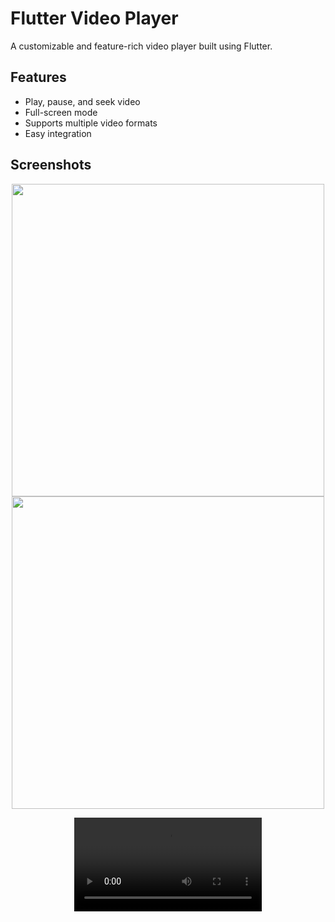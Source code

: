 # Flutter Video Player


A customizable and feature-rich video player built using Flutter.

## Features
* Play, pause, and seek video
* Full-screen mode
* Supports multiple video formats
* Easy integration 
## Screenshots

<div align="center">
   <img src="https://github.com/Ashupaldeora/video_player_example/assets/143180848/aaa88a08-c693-47c9-a8d8-24a8ce2dde2f" height=500px >
 
  <img src="https://github.com/Ashupaldeora/video_player_example/assets/143180848/181083b1-20c7-4ccf-bdcb-0c9a4dfacae3" height=500px >
  
 <video src="https://github.com/Ashupaldeora/video_player_example/assets/143180848/36217f80-c8c0-45fe-8231-86885e786fc0"></video>
 
  
</div>








